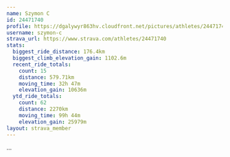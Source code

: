 ```yaml
---
name: Szymon C
id: 24471740
profile: https://dgalywyr863hv.cloudfront.net/pictures/athletes/24471740/7213253/2/large.jpg
username: szymon-c
strava_url: https://www.strava.com/athletes/24471740
stats:
  biggest_ride_distance: 176.4km
  biggest_climb_elevation_gain: 1102.6m
  recent_ride_totals:
    count: 15
    distance: 579.71km
    moving_time: 32h 47m
    elevation_gain: 10636m
  ytd_ride_totals:
    count: 62
    distance: 2270km
    moving_time: 99h 44m
    elevation_gain: 25979m
layout: strava_member
--- 
```

...
